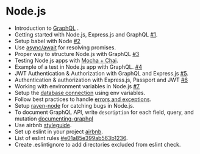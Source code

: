 Node.js
====


* Introduction to [GraphQL] .
* Getting started with Node.js, Express.js and GraphQL [#1].
* Setup babel with Node [#2]
* Use [async/await] for resolving promises.
* Proper way to structure Node.js with GraphQL [#3]
* Testing Node.js apps with [Mocha + Chai].
* Example of a test in Node.js app with GraphQL. [#4]
* JWT Authentication & Authorization with GraphQL and Express.js [#5].
* Authentication & authorization with Express.js, Passport and JWT [#6] 
* Working with environment variables in Node.js [#7]
* Setup the [database connection] using env variables.
* Follow best practices to handle [errors and exceptions].
* Setup [raven-node] for catching bugs in Node.js.
* To document GraphQL API, write `description` for each field, query, and mutation [documenting-graphql]
* Use airbnb [styleguide].
* Set up eslint in your project [airbnb].
* List of eslint rules [#e01a85e399ab563b1236].
* Create .eslintignore to add directories excluded from eslint check.

[#1]: https://blog.risingstack.com/graphql-overview-getting-started-with-graphql-and-nodejs/
[#2]: https://babeljs.io/docs/setup/#installation
[#3]: https://github.com/juffalow/express-graphql-sequelize-example/tree/master/graphql
[#4]: [./samples/user.spec.js]
[#5]: https://github.com/aichbauer/express-graphql-boilerplate
[#6]: https://jonathanmh.com/express-passport-json-web-token-jwt-authentication-beginners/
[#7]: https://www.twilio.com/blog/2017/08/working-with-environment-variables-in-node-js.html
[#e01a85e399ab563b1236]: https://gist.github.com/cletusw/e01a85e399ab563b1236
[airbnb]: https://www.npmjs.com/package/eslint-config-airbnb
[styleguide]: https://github.com/airbnb/javascript
[GraphQL]: http://graphql.org/
[Mocha + Chai]: https://medium.com/the-web-tub/mocha-chai-js-unit-testing-for-es6-with-istanbul-code-coverage-11b2a141a446
[async/await]: https://medium.freecodecamp.org/how-to-write-beautiful-node-js-apis-using-async-await-and-the-firebase-database-befdf3a5ffee
[database connection]: [./samples/config.js]
[errors and exceptions]: https://stackoverflow.com/questions/7310521/node-js-best-practice-exception-handling
[raven-node]: https://docs.sentry.io/clients/node/
[documenting-graphql]: https://blog.codeship.com/documenting-graphql/